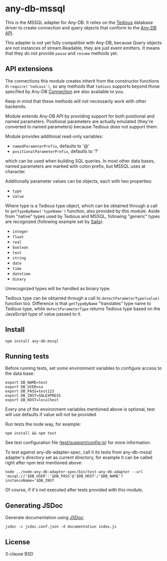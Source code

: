 # any-db-mssql

This is the MSSQL adapter for Any-DB. It relies on the [Tedious][1]
database driver to create connection and query objects that conform to the
[Any-DB API][2].

This adapter is not yet fully compatible with Any-DB, because Query objects
are not instances of stream.Readable, they are just event emitters.
It means that they do not provide `pause` and `resume` methods yet.

## API extensions

The connections this module creates inherit from the constructor
functions in `require('tedious')`, so any methods that `tedious` supports
beyond those specified by Any-DB [Connection][3] are also available to you.

Keep in mind that these methods will *not* necessarily work with
other backends.

Module extends Any-DB API by providing support for both positional and
named parameters. Positional parameters are actually emulated (they're
converted to named parameters) because Tedious does not support them.

Module provides additional read-only variables:

- `namedParameterPrefix`, defaults to '@'
- `positionalParameterPrefix`, defaults to '?'

which can be used when building SQL queries. In most other data bases,
named parameters are marked with colon prefix, but MSSQL uses at character.

Additionally parameter values can be objects, each with two properties:

- `type`
- `value`

Where type is a Tedious type object, which can be obtained through a call to
`getTypeByName('typeName')` function, also provided by this module.
Aside from "native" types used by Tedious and MSSQL, following "generic"
types are recognized (following example set by [Sails][4]):

- `integer`
- `float`
- `real`
- `boolean`
- `text`
- `string`
- `date`
- `time`
- `datetime`
- `binary`

Unrecognized types will be handled as binary type.

Tedious type can be obtained through a call to `detectParameterType(value)`
function too. Difference is that `getTypeByName` "translates" type name to
Tedious type, while `detectParameterType` returns Tedious type based on the
JavaScript type of value passed to it.


## Install

    npm install any-db-mssql


## Running tests

Before running tests, set some environment variables to configure access
to the data base:

    export DB_NAME=test
    export DB_USER=sa
    export DB_PASS=test123
    export DB_INST=SQLEXPRESS
    export DB_HOST=localhost

Every one of the environment variables mentioned above is optional,
test will use defaults if value will not be provided.

Run tests the node way, for example:

    npm install && npm test

See test configuration file ([test/support/config.js][5]) for more information.

To test against any-db-adapter-spec, call it its tests from any-db-mssql
adapter's directory set as current directory, for example it can be called
right after npm test mentioned above:

    node ../node-any-db-adapter-spec/bin/test-any-db-adapter --url 'mssql://'$DB_USER':'$DB_PASS'@'$DB_HOST'/'$DB_NAME'?instanceName='$DB_INST

Of course, if it's not executed after tests provided with this module,


## Generating JSDoc

Generate documentation using [JSDoc][6]:

    jsdoc -c jsdoc.conf.json -d documentation index.js


## License

3-clause BSD

[1]: http://pekim.github.io/tedious/
[2]: https://github.com/grncdr/node-any-db-adapter-spec
[3]: https://github.com/grncdr/node-any-db-adapter-spec#connection
[4]: http://sailsjs.org/#/documentation/concepts/ORM/Attributes.html?q=attribute-options
[5]: test/support/config.js
[6]: http://usejsdoc.org/
